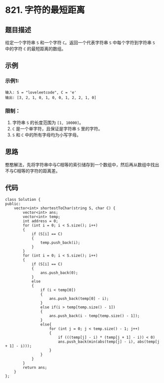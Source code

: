 # 821. 字符的最短距离

## 题目描述

给定一个字符串 `S` 和一个字符 `C`。返回一个代表字符串 `S` 中每个字符到字符串 `S` 中的字符 `C` 的最短距离的数组。

## 示例

### 示例1:

```
输入: S = "loveleetcode", C = 'e'
输出: [3, 2, 1, 0, 1, 0, 0, 1, 2, 2, 1, 0]
```

### 限制：

1. 字符串 `S` 的长度范围为 `[1, 10000]`。
2. `C` 是一个单字符，且保证是字符串 `S` 里的字符。
3. `S` 和 `C` 中的所有字母均为小写字母。

## 思路

憨憨解法，先将字符串中与C相等的索引储存到一个数组中，然后再从数组中找出不与C相等的字符的距离差。

## 代码

```
class Solution {
public:
    vector<int> shortestToChar(string S, char C) {
        vector<int> ans;
        vector<int> temp;
        int address = 0;
        for (int i = 0; i < S.size(); i++)
        {
            if (S[i] == C)
            {
                temp.push_back(i);
            }
        }
        for (int i = 0; i < S.size(); i++)
        {
            if (S[i] == C)
            {
                ans.push_back(0);
            }
            else
            {
                if (i < temp[0])
                {
                    ans.push_back(temp[0] - i);
                }
                else if(i > temp[temp.size() - 1])
                {
                    ans.push_back(i - temp[temp.size() - 1]);
                }
                else{
                    for (int j = 0; j < temp.size() - 1; j++)
                    {
                        if (((temp[j] - i) * (temp[j + 1] - i)) < 0)
                        ans.push_back(min(abs(temp[j] - i), abs(temp[j + 1] - i)));
                    }
                }
            }
        }
        return ans;
    }
};
```

